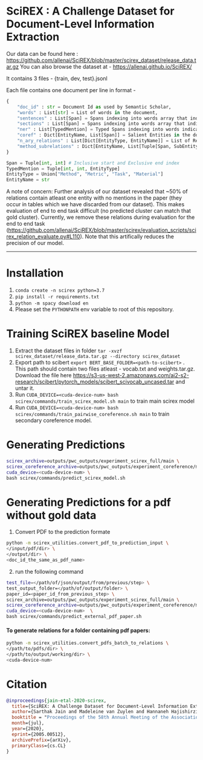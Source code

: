 # SciREX : A Challenge Dataset for Document-Level Information Extraction

Our data can be found here : https://github.com/allenai/SciREX/blob/master/scirex_dataset/release_data.tar.gz
You can also browse the dataset at - https://allenai.github.io/SciREX/

It contains 3 files - {train, dev, test}.jsonl

Each file contains one document per line in format  - 

```python
{
    "doc_id" : str = Document Id as used by Semantic Scholar,
    "words" : List[str] = List of words in the document,
    "sentences" : List[Span] = Spans indexing into words array that indicate sentences,
    "sections" : List[Span] = Spans indexing into words array that indicate sections,
    "ner" : List[TypedMention] = Typed Spans indexing into words indicating mentions ,
    "coref" : Dict[EntityName, List[Span]] = Salient Entities in the document and mentions belonging to it,
    "n_ary_relations" : List[Dict[EntityType, EntityName]] = List of Relations where each Relation is a dictionary with 5 keys (Method, Metric, Task, Material, Score),
    "method_subrelations" : Dict[EntityName, List[Tuple[Span, SubEntityName]]] = Each Methods may be subdivided into simpler submethods and Submenthods in coref array. For example, DLDL+VGG-Face is broken into two methods DLDL , VGG-Face.
}

Span = Tuple[int, int] # Inclusive start and Exclusive end index
TypedMention = Tuple[int, int, EntityType]
EntityType = Union["Method", "Metric", "Task", "Material"]
EntityName = str
```

A note of concern: Further analysis of our dataset revealed that ~50% of relations contain atleast one entity with no mentions in the paper (they occur in tables which we have discarded from our dataset). This makes evaluation of end to end task difficult (no predicted cluster can match that gold cluster). Currently, we remove these relations during evaluation for the end to end task (https://github.com/allenai/SciREX/blob/master/scirex/evaluation_scripts/scirex_relation_evaluate.py#L110). Note that this artifically reduces the precision of our model.

<hr>

Installation
============

1. `conda create -n scirex python=3.7`
2. `pip install -r requirements.txt`
3. `python -m spacy download en`
4. Please set the `PYTHONPATH` env variable to root of this repository.

Training SciREX baseline Model
=================

1. Extract the dataset files in folder `tar -xvzf scirex_dataset/release_data.tar.gz --directory scirex_dataset`
2. Export path to scibert `export BERT_BASE_FOLDER=<path-to-scibert>` . This path should contain two files atleast - vocab.txt and weights.tar.gz. Download the file here https://s3-us-west-2.amazonaws.com/ai2-s2-research/scibert/pytorch_models/scibert_scivocab_uncased.tar and untar it.
2. Run `CUDA_DEVICE=<cuda-device-num> bash scirex/commands/train_scirex_model.sh main` to train main scirex model
3. Run `CUDA_DEVICE=<cuda-device-num> bash scirex/commands/train_pairwise_coreference.sh main` to train secondary coreference model.

Generating Predictions
======================


```bash
scirex_archive=outputs/pwc_outputs/experiment_scirex_full/main \
scirex_coreference_archive=outputs/pwc_outputs/experiment_coreference/main \
cuda_device=<cuda-device-num> \
bash scirex/commands/predict_scirex_model.sh
```

Generating Predictions for a pdf without gold data
===================================================

1. Convert PDF to the prediction formate
```bash
python -m scirex_utilities.convert_pdf_to_prediction_input \
</input/pdf/dir> \
</output/dir> \
<doc_id_the_same_as_pdf_name>
```

2. run the following command
```bash
test_file=</path/of/json/output/from/previous/step> \
test_output_folder=</path/of/output/folder> \
paper_id=<paper_id_from_previous_step> \
scirex_archive=outputs/pwc_outputs/experiment_scirex_full/main \
scirex_coreference_archive=outputs/pwc_outputs/experiment_coreference/main \
cuda_device=<cuda-device-num>  \
bash scirex/commands/predict_external_pdf_paper.sh 
```

#### To generate relations for a folder containing pdf papers:
```bash
python -m scirex_utilities.convert_pdfs_batch_to_relations \
</path/to/pdfs/dir> \
</path/to/output/working/dir> \
<cuda-device-num>
```

Citation
========

```bibtex
@inproceedings{jain-etal-2020-scirex,
  title={SciREX: A Challenge Dataset for Document-Level Information Extraction},
  author={Sarthak Jain and Madeleine van Zuylen and Hannaneh Hajishirzi and Iz Beltagy},
  booktitle = "Proceedings of the 58th Annual Meeting of the Association for Computational Linguistics",
  month={jul},
  year={2020},
  eprint={2005.00512},
  archivePrefix={arXiv},
  primaryClass={cs.CL}
}
```
